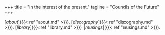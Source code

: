 +++
title = "in the interest of the present."
tagline = "Councils of the Future"
+++

[*about*]({{< ref "about.md" >}}). 
[*discography*]({{< ref "discography.md" >}}). 
[*library*]({{< ref "library.md" >}}).
[*musings*]({{< ref "musings.md" >}}).

